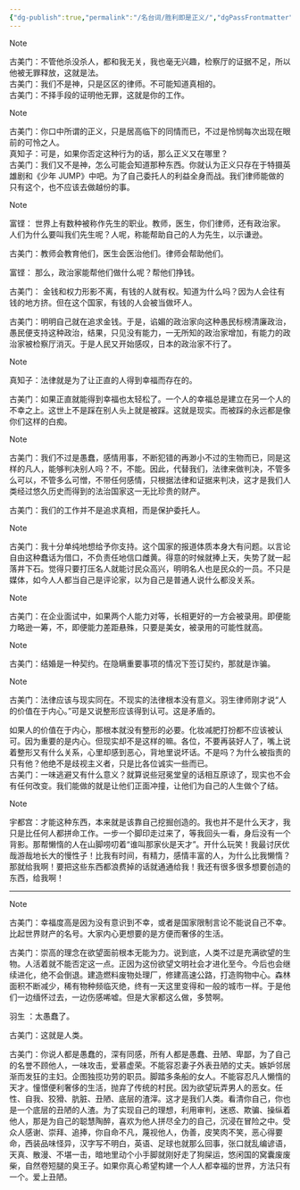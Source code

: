 ```yaml
---
{"dg-publish":true,"permalink":"/名台词/胜利即是正义/","dgPassFrontmatter":true}
---
```


> [!NOTE]  
> 古美门：不管他杀没杀人，都和我无关，我也毫无兴趣，检察厅的证据不足，所以他被无罪释放，这就是法。  
> 古美门：我们不是神，只是区区的律师。不可能知道真相的。  
> 古美门：不择手段的证明他无罪，这就是你的工作。

> [!NOTE]  
> 古美门：你口中所谓的正义，只是居高临下的同情而已，不过是怜悯每次出现在眼前的可怜之人。  
> 真知子：可是，如果你否定这种行为的话，那么正义又在哪里？  
> 古美门：我们又不是神，怎么可能会知道那种东西。你就认为正义只存在于特摄英雄剧和《少年 JUMP》中吧。为了自己委托人的利益全身而战。我们律师能做的只有这个，也不应该去做越份的事。

> [!NOTE]  
> 富铿： 世界上有数种被称作先生的职业。教师，医生，你们律师，还有政治家。人们为什么要叫我们先生呢？人呢，称能帮助自己的人为先生，以示谦逊。
> 
> 古美门：教师会教育他们，医生会医治他们。律师会帮助他们。
> 
> 富铿： 那么，政治家能帮他们做什么呢？帮他们挣钱。
> 
> 古美门： 金钱和权力形影不离，有钱的人就有权。知道为什么吗？因为人会往有钱的地方挤。但在这个国家，有钱的人会被当做坏人。
> 
> 古美门：明明自己就在追求金钱。于是，谄媚的政治家向这种愚民标榜清廉政治，愚民便支持这种政治，结果，只见没有能力，一无所知的政治家增加，有能力的政治家被检察厅消灭。于是人民又开始感叹，日本的政治家不行了。

> [!NOTE]  
> 真知子：法律就是为了让正直的人得到幸福而存在的。
> 
> 古美门：如果正直就能得到幸福也太轻松了。一个人的幸福总是建立在另一个人的不幸之上。这世上不是踩在别人头上就是被踩。这就是现实。而被踩的永远都是像你们这样的白痴。

> [!NOTE]  
> 古美门：我们不过是愚蠢，感情用事，不断犯错的再渺小不过的生物而已，同是这样的凡人，能够判决别人吗？不，不能。因此，代替我们，法律来做判决，不管多么可以，不管多么可憎，不带任何感情，只根据法律和证据来判决，这才是我们人类经过悠久历史而得到的法治国家这一无比珍贵的财产。
> 
> 古美门：我们的工作并不是追求真相，而是保护委托人。

> [!NOTE]  
> 古美门：我十分单纯地想给予你支持。这个国家的报道体质本身大有问题。以言论自由这种蠢话为借口，不负责任地信口雌黄。得意的时候就捧上天，失势了就一起落井下石。觉得只要打压名人就能讨民众高兴，明明名人也是民众的一员。不只是媒体，如今人人都当自己是评论家，以为自己是普通人说什么都没关系。

> [!NOTE]  
> 古美门：在企业面试中，如果两个人能力对等，长相更好的一方会被录用。即便能力略逊一筹，不，即便能力差距悬殊，只要是美女，被录用的可能性就高。

> [!NOTE]  
> 古美门：结婚是一种契约。在隐瞒重要事项的情况下签订契约，那就是诈骗。

> [!NOTE]  
> 古美门：法律应该与现实同在。不现实的法律根本没有意义。羽生律师刚才说“人的价值在于内心。”可是又说整形应该得到认可。这是矛盾的。
> 
> 如果人的价值在于内心，那根本就没有整形的必要。化妆减肥打扮都不应该被认可。因为重要的是内心。但现实却不是这样的嘛。各位，不要再装好人了，嘴上说着整形又有什么关系，心里却感到恶心，背地里说坏话。不是吗？为什么被指责的只有他？他绝不是歧视主义者，只是比各位诚实一些而已。  
> 古美门：一味逃避又有什么意义？就算说些冠冕堂皇的话相互原谅了，现实也不会有任何改变。我们能做的就是让他们正面冲撞，让他们为自己的人生做个了结。

> [!NOTE]  
> 宇都宫：才能这种东西，本来就是该靠自己挖掘创造的。我也并不是什么天才，我只是比任何人都拼命工作。一步一个脚印走过来了，等我回头一看，身后没有一个背影。那帮懒惰的人在山脚唠叨着“谁叫那家伙是天才”。开什么玩笑！我最讨厌优哉游哉地长大的慢性子！比我有时间，有精力，感情丰富的人，为什么比我懒惰？那就给我啊！要把这些东西都浪费掉的话就通通给我！我还有很多很多想要创造的东西，给我啊！

---

> [!NOTE]  
> 古美门：幸福度高是因为没有意识到不幸，或者是国家限制言论不能说自己不幸。比起世界财产的名号。大家内心更想要的是方便而奢侈的生活。
> 
> 古美门：崇高的理念在欲望面前根本无能为力。说到底，人类不过是充满欲望的生物。人活着就不能否定这一点。正因为这份欲望文明社会才进化至今。今后也会继续进化，绝不会倒退。建造燃料废物处理厂，修建高速公路，打造购物中心。森林面积不断减少，稀有物种频临灭绝，终有一天这里变得和一般的城市一样。于是他们一边缅怀过去，一边伤感唏嘘。但是大家都这么做，多赞啊。
> 
> 羽生 ：太愚蠢了。
> 
> 古美门：这就是人类。
> 
> 古美门：你说人都是愚蠢的，深有同感，所有人都是愚蠢、丑陋、卑鄙，为了自己的名誉不顾他人，一味攻击，爱慕虚荣。不能容忍妻子外表丑陋的丈夫。嫉妒邻居渐而发狂的主妇。企图独揽功劳的职员。脚踏多条船的女人。不能容忍凡人懒惰的天才。憧憬便利奢侈的生活，抛弃了传统的村民。因为欲望玩弄男人的恶女。任性、自我、狡猾、肮脏、丑陋、底层的渣滓。这才是我们人类。看清你自己，你也是一个底层的丑陋的人渣。为了实现自己的理想，利用审判，迷惑、欺骗、操纵着他人，那是为自己的聪慧陶醉，喜欢为他人拼尽全力的自己，沉浸在冒险之中。受众人感谢、崇拜、追捧，你自命不凡，蔑视他人，伪善，皮笑肉不笑，恶心得要命，西装品味怪异，汉字写不明白，英语、足球也就那么回事，张口就乱编谚语，天真、散漫、不堪一击，暗地里动个小手脚就刚好走了狗屎运，悠闲国的窝囊废废柴，自然卷短腿的臭王子。如果你真心希望构建一个人人都幸福的世界，方法只有一个。爱上丑陋。
